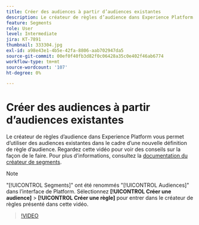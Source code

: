 ```yaml
---
title: Créer des audiences à partir d’audiences existantes
description: Le créateur de règles d’audience dans Experience Platform vous permet d’utiliser des audiences existantes dans le cadre d’une nouvelle définition de règle d’audience. Regardez cette vidéo pour voir des conseils sur la façon de le faire.
feature: Segments
role: User
level: Intermediate
jira: KT-7891
thumbnail: 333304.jpg
exl-id: a98e43e1-4b5e-42fa-8806-aab702947da5
source-git-commit: 00ef0f40fb3d82f0c06428a35c0e402f46ab6774
workflow-type: tm+mt
source-wordcount: '107'
ht-degree: 0%

---
```


# Créer des audiences à partir d’audiences existantes

Le créateur de règles d’audience dans Experience Platform vous permet d’utiliser des audiences existantes dans le cadre d’une nouvelle définition de règle d’audience. Regardez cette vidéo pour voir des conseils sur la façon de le faire. Pour plus d’informations, consultez la [documentation du créateur de segments](https://experienceleague.adobe.com/docs/experience-platform/segmentation/ui/segment-builder.html?lang=fr).

>[!NOTE]
>
> &quot;[!UICONTROL Segments]&quot; ont été renommés &quot;[!UICONTROL Audiences]&quot; dans l’interface de Platform. Sélectionnez **[!UICONTROL Créer une audience]** > **[!UICONTROL Créer une règle]** pour entrer dans le créateur de règles présenté dans cette vidéo.

>[!VIDEO](https://video.tv.adobe.com/v/333304/?learn=on)

